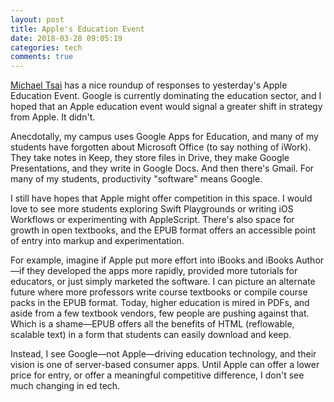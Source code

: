 ```yaml
---
layout: post
title: Apple's Education Event
date: 2018-03-28 09:05:19
categories: tech
comments: true
---
```

[Michael Tsai](https://mjtsai.com/blog/2018/03/27/apples-lane-tech-education-event/) has a nice roundup of responses to yesterday's Apple Education Event. Google is currently dominating the education sector, and I hoped that an Apple education event would signal a greater shift in strategy from Apple. It didn't.

Anecdotally, my campus uses Google Apps for Education, and many of my students have forgotten about Microsoft Office (to say nothing of iWork). They take notes in Keep, they store files in Drive, they make Google Presentations, and they write in Google Docs. And then there's Gmail. For many of my students, productivity "software" means Google.

I still have hopes that Apple might offer competition in this space. I would love to see more students exploring Swift Playgrounds or writing iOS Workflows or experimenting with AppleScript. There's also space for growth in open textbooks, and the EPUB format offers an accessible point of entry into markup and experimentation.

For example, imagine if Apple put more effort into iBooks and iBooks Author—if they developed the apps more rapidly, provided more tutorials for educators, or just simply marketed the software. I can picture an alternate future where more professors write course textbooks or compile course packs in the EPUB format. Today, higher education is mired in PDFs, and aside from a few textbook vendors, few people are pushing against that. Which is a shame—EPUB offers all the benefits of HTML (reflowable, scalable text) in a form that students can easily download and keep.

Instead, I see Google—not Apple—driving education technology, and their vision is one of server-based consumer apps. Until Apple can offer a lower price for entry, or offer a meaningful competitive difference, I don't see much changing in ed tech.
